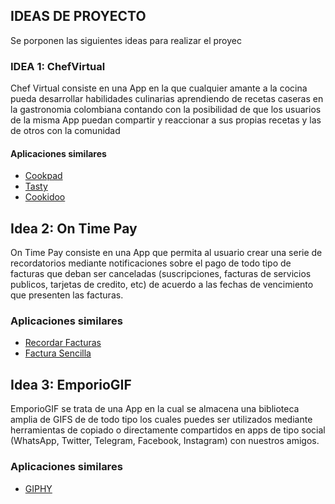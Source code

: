## IDEAS DE PROYECTO

Se porponen las siguientes ideas para realizar el proyec	

### IDEA 1: ChefVirtual

Chef Virtual consiste en una App en la que cualquier amante a la cocina pueda desarrollar habilidades culinarias aprendiendo de recetas caseras en la gastronomia colombiana contando con la posibilidad de que los usuarios de la misma App puedan compartir y reaccionar a sus propias recetas y las de otros con la comunidad 

#### Aplicaciones similares

- [Cookpad](http://https://play.google.com/store/search?q=cookpad&c=apps&hl=es_CO&gl=US "Cookpad")
- [Tasty](http://https://play.google.com/store/search?q=Tasty&c=apps&hl=es_CO&gl=US "Tasty")
- [Cookidoo](http://https://play.google.com/store/search?q=cookidoo&c=apps&hl=es_CO&gl=US "Cookidoo")
  
## Idea 2: On Time Pay

On Time Pay consiste en una App que permita al usuario crear una serie de recordatorios mediante notificaciones sobre el pago de todo tipo de facturas que deban ser canceladas (suscripciones, facturas de servicios publicos, tarjetas de credito, etc) de acuerdo a las fechas de vencimiento que presenten las facturas.

### Aplicaciones similares

- [Recordar Facturas](http://https://play.google.com/store/search?q=cookpad&c=apps&hl=es_CO&gl=US "Recordar Facturas")
- [Factura Sencilla](https://play.google.com/store/apps/details?id=com.invoiceapp&hl=es_CO&gl=US "Factura Sencilla")

## Idea 3: EmporioGIF

EmporioGIF se trata de una App en la cual se almacena una biblioteca amplia de GIFS de de todo tipo los cuales puedes ser utilizados mediante herramientas de copiado o directamente compartidos en apps de tipo social (WhatsApp, Twitter, Telegram, Facebook, Instagram) con nuestros amigos.  

### Aplicaciones similares

- [GIPHY](https://play.google.com/store/search?q=giphy&c=apps&hl=es_CO&gl "GIPHY")

  
